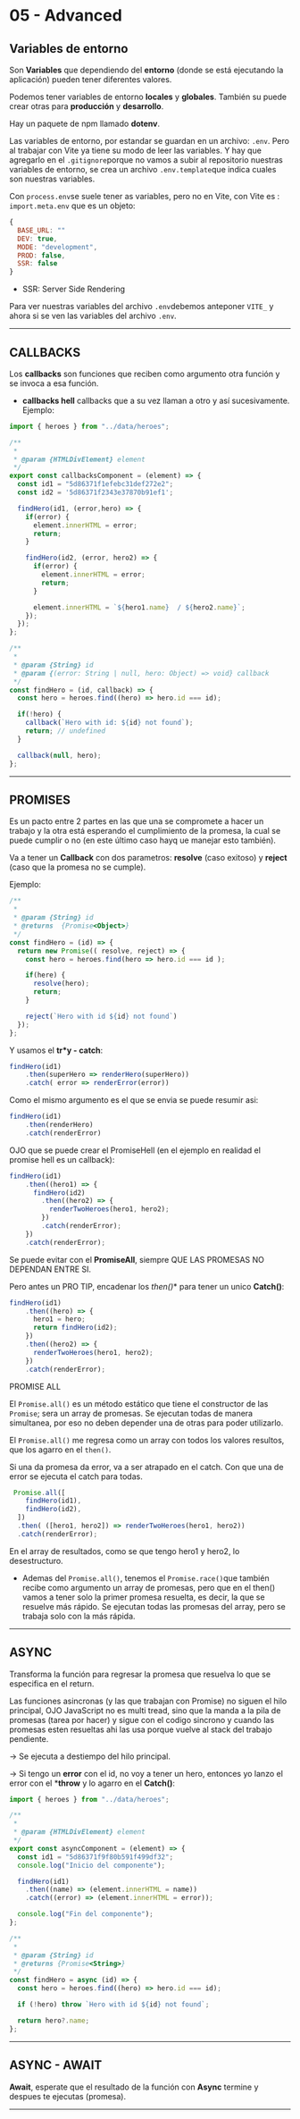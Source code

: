 # 05 - Advanced

## Variables de entorno

Son **Variables** que dependiendo del **entorno** (donde se está ejecutando la aplicación) pueden tener diferentes valores.

Podemos tener variables de entorno **locales** y **globales**. También su puede crear otras para **producción** y **desarrollo**.

Hay un paquete de npm llamado **dotenv**.

Las variables de entorno, por estandar se guardan en un archivo: `.env`. Pero al trabajar con Vite ya tiene su modo de leer las variables. Y hay que agregarlo en el `.gitignore`porque no vamos a subir al repositorio nuestras variables de entorno, se crea un archivo `.env.template`que indica cuales son nuestras variables.

Con `process.env`se suele tener as variables, pero no en Vite, con Vite es : `import.meta.env` que es un objeto:

```JavaScript
{
  BASE_URL: ""
  DEV: true,
  MODE: "development",
  PROD: false,
  SSR: false
}
```

- SSR: Server Side Rendering

Para ver nuestras variables del archivo `.env`debemos anteponer `VITE_` y ahora si se ven las variables del archivo `.env`.

---

## CALLBACKS

Los **callbacks** son funciones que reciben como argumento otra función y se invoca a esa función.

- **callbacks hell** callbacks que a su vez llaman a otro y así sucesivamente. Ejemplo:

```JavaScript
import { heroes } from "../data/heroes";

/**
 *
 * @param {HTMLDivElement} element
 */
export const callbacksComponent = (element) => {
  const id1 = "5d86371f1efebc31def272e2";
  const id2 = '5d86371f2343e37870b91ef1';

  findHero(id1, (error,hero) => {
    if(error) {
      element.innerHTML = error;
      return;
    }

    findHero(id2, (error, hero2) => {
      if(error) {
        element.innerHTML = error;
        return;
      }

      element.innerHTML = `${hero1.name}  / ${hero2.name}`;
    });
  });
};

/**
 *
 * @param {String} id
 * @param {(error: String | null, hero: Object) => void} callback
 */
const findHero = (id, callback) => {
  const hero = heroes.find((hero) => hero.id === id);

  if(!hero) {
    callback(`Hero with id: ${id} not found`);
    return; // undefined
  }

  callback(null, hero);
};
```

---

## PROMISES

Es un pacto entre 2 partes en las que una se compromete a hacer un trabajo y la otra está esperando el cumplimiento de la promesa, la cual se puede cumplir o no (en este último caso hayq ue manejar esto también).

Va a tener un **Callback** con dos parametros: **resolve** (caso exitoso) y **reject** (caso que la promesa no se cumple).

Ejemplo:

```JavaScript
/**
 * 
 * @param {String} id 
 * @returns  {Promise<Object>}
 */
const findHero = (id) => {
  return new Promise(( resolve, reject) => {
    const hero = heroes.find(hero => hero.id === id );

    if(here) {
      resolve(hero);
      return;
    }

    reject(`Hero with id ${id} not found`)
  });
};
```


Y usamos el **tr*y - catch**:

```JavaScript
findHero(id1)
    .then(superHero => renderHero(superHero))
    .catch( error => renderError(error))
```

Como el mismo argumento es el que se envia se puede resumir asi:


```JavaScript
findHero(id1)
    .then(renderHero)
    .catch(renderError)
```

OJO que se puede crear el PromiseHell (en el ejemplo en realidad el promise hell es un callback):

```JavaScript
findHero(id1)
    .then((hero1) => {
      findHero(id2)
        .then((hero2) => {
          renderTwoHeroes(hero1, hero2);
        })
        .catch(renderError);
    })
    .catch(renderError);
```
    
Se puede evitar con el **PromiseAll**, siempre QUE LAS PROMESAS NO DEPENDAN ENTRE SI.

Pero antes un PRO TIP, encadenar los *then()** para tener un unico **Catch()**:

```JavaScript
findHero(id1)
    .then((hero) => {
      hero1 = hero;
      return findHero(id2);
    })
    .then((hero2) => {
      renderTwoHeroes(hero1, hero2);
    })
    .catch(renderError);
```

PROMISE ALL

El `Promise.all()` es un método estático que tiene el constructor de las `Promise`; sera un array de promesas. Se ejecutan todas de manera simultanea, por eso no deben depender una de otras para poder utilizarlo.

El `Promise.all()` me regresa como un array con todos los valores resultos, que los agarro en el `then()`.

Si una da promesa da error, va a ser atrapado en el catch. Con que una de error se ejecuta el catch para todas.
    
```JavaScript
 Promise.all([
    findHero(id1),
    findHero(id2),
  ])
  .then( ([hero1, hero2]) => renderTwoHeroes(hero1, hero2))
  .catch(renderError);
```

En el array de resultados, como se que tengo hero1 y hero2, lo desestructuro.

- Ademas del `Promise.all()`, tenemos el `Promise.race()`que también recibe como argumento un array de promesas, pero que en el then() vamos a tener solo la primer promesa resuelta, es decir, la que se resuelve más rápido. Se ejecutan todas las promesas del array, pero se trabaja solo con la más rápida.

---

## ASYNC

Transforma la función para regresar la promesa que resuelva lo que se especifica en el return.

Las funciones asincronas (y las que trabajan con Promise) no siguen el hilo principal, OJO JavaScript no es multi tread, sino que la manda a la pila de promesas (tarea por hacer) y sigue con el codigo sincrono y cuando las promesas esten resueltas ahi las usa porque vuelve al stack del trabajo pendiente.

-> Se ejecuta a destiempo del hilo principal.


-> Si tengo un **error** con el id, no voy a tener un hero, entonces yo lanzo el error con el ***throw** y lo agarro en el **Catch()**:

```JavaScript
import { heroes } from "../data/heroes";

/**
 *
 * @param {HTMLDivElement} element
 */
export const asyncComponent = (element) => {
  const id1 = "5d86371f9f80b591f499df32";
  console.log("Inicio del componente");

  findHero(id1)
    .then((name) => (element.innerHTML = name))
    .catch((error) => (element.innerHTML = error));

  console.log("Fin del componente");
};

/**
 *
 * @param {String} id
 * @returns {Promise<String>}
 */
const findHero = async (id) => {
  const hero = heroes.find((hero) => hero.id === id);

  if (!hero) throw `Hero with id ${id} not found`;

  return hero?.name;
};
```

---

## ASYNC - AWAIT

**Await**, esperate que el resultado de la función con **Async** termine y despues te ejecutas (promesa).

---